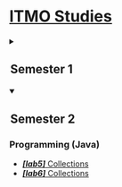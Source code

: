 # [ITMO Studies](https://github.com/ruddnev/ITMO)

<details>
<summary>

##  Semester 1

</summary>

### Programming (Java)

- [***[lab1]*** Introduction to Java](https://github.com/ruddnevITMO/s1-prog-lab1)
- [***[lab2]*** Pokemons](https://github.com/ruddnevITMO/s1-prog-lab2)
- [***[lab3]*** Introduction to OOP](https://github.com/ruddnevITMO/s1-prog-lab3)
- [***[lab4]*** Deep dive into OOP](https://github.com/ruddnevITMO/s1-prog-lab4)

### Discrete mathematics

- [***[lab1]*** Huffman coding](https://github.com/ruddnevITMO/s1-dm-lab1)

### Mathematical analysis

- [Useful materials for a colloquium](https://github.com/ruddnevITMO/s1-ma-colloquium) 
  - [As a website](https://ruddnevITMO.github.io/s1-ma-colloquium) [***[template used]***](https://github.com/ruddnevITMO/cardsite)

### Linear algebra

- [Useful materials for an exam](https://github.com/ruddnevITMO/s1-lin-exam) 
  - [As a website](https://ruddnevITMO.github.io/s1-lin-exam) [***[template used]***](https://github.com/ruddnevITMO/cardsite)
</details>


<details open>
<summary>

##  Semester 2

</summary>

### Programming (Java)

- [***[lab5]*** Collections](https://github.com/ruddnevITMO/s2-prog-lab5)
- [***[lab6]*** Collections](https://github.com/ruddnevITMO/s2-prog-lab6)

</details>
